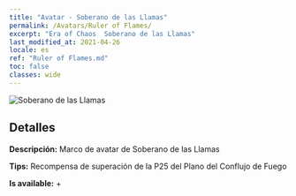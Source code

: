 ```yaml
---
title: "Avatar - Soberano de las Llamas"
permalink: /Avatars/Ruler of Flames/
excerpt: "Era of Chaos  Soberano de las Llamas"
last_modified_at: 2021-04-26
locale: es
ref: "Ruler of Flames.md"
toc: false
classes: wide
---
```

 ![Soberano de las Llamas](/images/a/avatarFrame_39.png)

## Detalles

 **Descripción:** Marco de avatar de Soberano de las Llamas 

 **Tips:** Recompensa de superación de la P25 del Plano del Conflujo de Fuego 

 **Is available:**  + 

